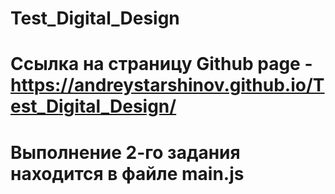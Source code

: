 # Test_Digital_Design

# Ссылка на страницу Github page - https://andreystarshinov.github.io/Test_Digital_Design/

# Выполнение 2-го задания находится в файле main.js
